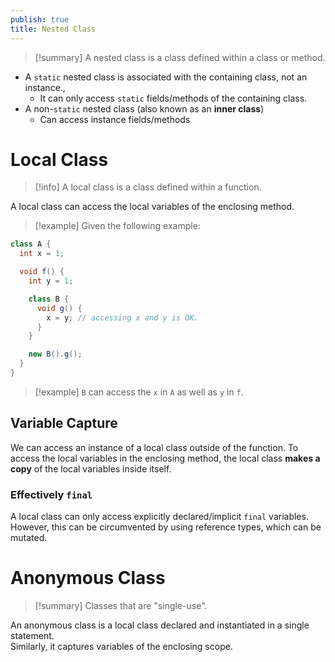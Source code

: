 ```yaml
---
publish: true
title: Nested Class
---
```

> [!summary] A nested class is a class defined within a class or method.

- A `static` nested class is associated with the containing class, not an instance.,
	- It can only access `static` fields/methods of the containing class.
- A non-`static` nested class (also known as an **inner class**)
	- Can access instance fields/methods

# Local Class
> [!info] A local class is a class defined within a function.

A local class can access the local variables of the enclosing method.

> [!example] Given the following example:
```Java
class A {
  int x = 1;

  void f() {
    int y = 1;

    class B {
      void g() {
        x = y; // accessing x and y is OK.
      }
    }

    new B().g();
  }
}
```
> [!example] `B` can access the `x` in `A` as well as `y` in `f`.

## Variable Capture

We can access an instance of a local class outside of the function. To access the local variables in the enclosing method, the local class **makes a copy** of the local variables inside itself.

### Effectively `final`

A local class can only access explicitly declared/implicit `final` variables. However, this can be circumvented by using reference types, which can be mutated.

# Anonymous Class

> [!summary] Classes that are "single-use".

An anonymous class is a local class declared and instantiated in a single statement.  
Similarly, it captures variables of the enclosing scope.